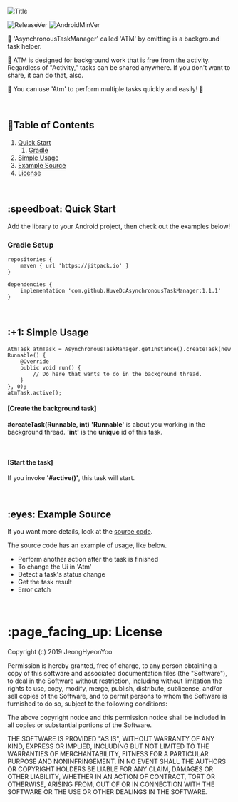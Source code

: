 ![Title](https://user-images.githubusercontent.com/48434145/71309308-d439ed00-2449-11ea-80ae-540b500dfe3e.png)

![ReleaseVer](https://img.shields.io/badge/Release-1.1.1-blueviolet)
![AndroidMinVer](https://img.shields.io/badge/API-14+-ff69b4)

:star2: 'AsynchronousTaskManager' called 'ATM' by omitting is a background task helper.

:atm: ATM is designed for background work that is free from the activity.
Regardless of "Activity," tasks can be shared anywhere.
If you don't want to share, it can do that, also.

:punch: You can use 'Atm' to perform multiple tasks quickly and easily! :punch:

<br/>

## :notebook:Table of Contents
1. [Quick Start](#quick-start)
	1. [Gradle](#gradle-setup)
3. [Simple Usage](#simple-usage)
2. [Example Source](#example-source)
4. [License](#free)

<br/>

<h2 id="quick-start">:speedboat: Quick Start</h2>

Add the library to your Android project, then check out the examples below!

### Gradle Setup

```gradle-setup
repositories {
    maven { url 'https://jitpack.io' }
}

dependencies {
    implementation 'com.github.HuveD:AsynchronousTaskManager:1.1.1'
}
```

<br/>

<h2 id="simple-usage">:+1: Simple Usage</h2>

```
AtmTask atmTask = AsynchronousTaskManager.getInstance().createTask(new Runnable() {
    @Override
    public void run() {
    	// Do here that wants to do in the background thread.
    }
}, 0);
atmTask.active();
```

#### [Create the background task]
**#createTask(Runnable, int)**
**'Runnable'** is about you working in the background thread.
**'int'** is the **unique** id of this task.

<br/>

#### [Start the task]
If you invoke **'#active()'**, this task will start.

<br/>

<h2 id="example-source">:eyes: Example Source</h2>

If you want more details, look at the [source code](https://github.com/JeongHyeonYoo/AsynchronousTaskManager/blob/master/AsynchronousTaskManagerExample/src/main/java/kr/co/huve/TaskManagerExample/ExampleActivity.java).

The source code has an example of usage, like below.
- Perform another action after the task is finished
- To change the Ui in 'Atm'
- Detect a task's status change
- Get the task result
- Error catch


<br/>


<h1 id="free">:page_facing_up: License</h1>

Copyright (c) 2019 JeongHyeonYoo

Permission is hereby granted, free of charge, to any person obtaining a copy
of this software and associated documentation files (the "Software"), to deal
in the Software without restriction, including without limitation the rights
to use, copy, modify, merge, publish, distribute, sublicense, and/or sell
copies of the Software, and to permit persons to whom the Software is
furnished to do so, subject to the following conditions:

The above copyright notice and this permission notice shall be included in all
copies or substantial portions of the Software.

THE SOFTWARE IS PROVIDED "AS IS", WITHOUT WARRANTY OF ANY KIND, EXPRESS OR
IMPLIED, INCLUDING BUT NOT LIMITED TO THE WARRANTIES OF MERCHANTABILITY,
FITNESS FOR A PARTICULAR PURPOSE AND NONINFRINGEMENT. IN NO EVENT SHALL THE
AUTHORS OR COPYRIGHT HOLDERS BE LIABLE FOR ANY CLAIM, DAMAGES OR OTHER
LIABILITY, WHETHER IN AN ACTION OF CONTRACT, TORT OR OTHERWISE, ARISING FROM,
OUT OF OR IN CONNECTION WITH THE SOFTWARE OR THE USE OR OTHER DEALINGS IN THE
SOFTWARE.

<br/>

